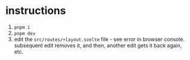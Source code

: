 # instructions

1. `pnpm i`
2. `pnpm dev`
3. edit the `src/routes/+layout.svelte` file - see error in browser console. subsequent edit removes it, and then, another edit gets it back again, etc.
